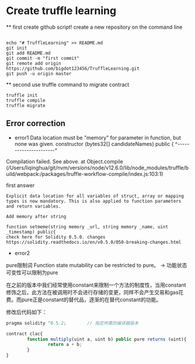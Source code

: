 # Create truffle learning

** first create github script! create a new repository on the command line

```shell

echo "# TruffleLearning" >> README.md
git init
git add README.md
git commit -m "first commit"
git remote add origin https://github.com/bigdot123456/TruffleLearning.git
git push -u origin master
```
** second use truffle command to migrate contract

```shell
truffle init
truffle compile
truffle migrate
```


## Error correction


* error1
Data location must be "memory" for parameter in function, but none was given.
  constructor (bytes32[] candidateNames) public {
               ^----------------------^

Compilation failed. See above.
    at Object.compile (/Users/liqinghua/git/nvm/versions/node/v12.6.0/lib/node_modules/truffle/build/webpack:/packages/truffle-workflow-compile/index.js:103:1)

first answer
```
Explicit data location for all variables of struct, array or mapping types is now mandatory. This is also applied to function parameters and return variables.

Add memory after string

function setmeme(string memory _url, string memory _name, uint _timestamp) public{
check here for Solidity 0.5.0. changes https://solidity.readthedocs.io/en/v0.5.0/050-breaking-changes.html
```

* error2

pure限制词
Function state mutability can be restricted to pure。 -> 功能状态可变性可以限制为pure

在之前的版本中我们经常使用constant来限制一个方法的制度性，当用constant修饰之后，此方法在被调用时不会进行存储的变更，同样不会产生交易和gas花费。而pure正是constant的替代品，逐渐的在替代constant的功能。

修改后代码如下：


```javascript
pragma solidity ^0.5.2;        // 指定所需的编译器版本

contract clac{                 
        function multiply(uint a, uint b) public pure returns (uint){
                return a + b;
        }
}
```

 
 
